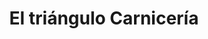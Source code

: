 ---
title: "El triángulo Carnicería"
url: /general-jose-de-san-martin/el-triangulo-carniceria/
shop: carnicero
---